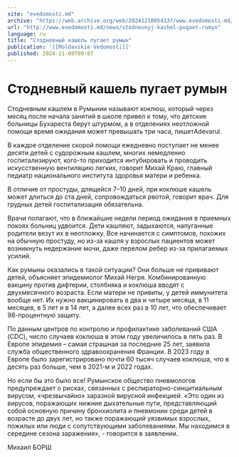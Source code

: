 ```yaml
---
site: "evedomosti.md"
archive: "https://web.archive.org/web/20241210054137/www.evedomosti.md/news/stodnevnyj-kashel-pugaet-rumyn"
url: "http://www.evedomosti.md/news/stodnevnyj-kashel-pugaet-rumyn"
language: ru
title: "Стодневный кашель пугает румын"
publication: '[[Moldavskie Vedomosti]]'
published: 2024-11-09T09:07
---
```


# Стодневный кашель пугает румын

Стодневным кашлем в Румынии называют коклюш, который через месяц после начала занятий в школе привел к тому, что детские больницы Бухареста берут штурмом, а в отделениях неотложной помощи время ожидания может превышать три часа, пишетAdevarul.

В каждое отделение скорой помощи ежедневно поступает не менее десяти детей с судорожным кашлем, многих немедленно госпитализируют, кого-то приходится интубировать и проводить искусственную вентиляцию легких, говорит Михай Краю, главный педиатр национального института здоровья матери и ребенка.

В отличие от простуды, длящейся 7–10 дней, при коклюше кашель может длиться до ста дней, сопровождаться рвотой, говорит врач. Для грудных детей госпитализация обязательна.

Врачи полагают, что в ближайшие недели период ожидания в приемных покоях больниц удвоится. Дети кашляют, задыхаются, напуганные родители везут их в неотложку. Все начинается с симптомов, похожих на обычную простуду, но из-за кашля у взрослых пациентов может возникнуть недержание мочи, даже перелом ребер из-за прилагаемых усилий.

Как румыны оказались в такой ситуации? Они больше не прививают детей, объясняет эпидемиолог Михай Негря. Комбинированную вакцину против дифтерии, столбняка и коклюша вводят с двухмесячного возраста. Если матери не привиты, у детей иммунитета вообще нет. Их нужно вакцинировать в два и четыре месяца, в 11 месяцев, в 5 лет и в 14 лет, а далее всех раз в 10 лет, что обеспечивает 98-процентную защиту.

По данным центров по контролю и профилактике заболеваний США (CDC), число случаев коклюша в этом году увеличилось в пять раз. В Европе эпидемия – самая страшная за последние 25 лет, заявила служба общественного здравоохранения Франции. В 2023 году в Европе было зарегистрировано почти 60 тысяч случаев коклюша, что в десять раз больше, чем в 2021-м и 2022 годах.

Но если бы это было все! Румынское общество пневмологов предупреждает о рисках, связанных с респираторно-синцитиальным вирусом, «чрезвычайно» заразной вирусной инфекцией. «Это один из вирусов, поражающих нижние дыхательные пути, представляющий собой основную причину бронхиолита и пневмонии среди детей в возрасте до двух лет, но также поражающий уязвимых взрослых, пожилых или люди с сопутствующими заболеваниями. Мы находимся в середине сезона заражения», - говорится в заявлении.

Михаил БОРШ